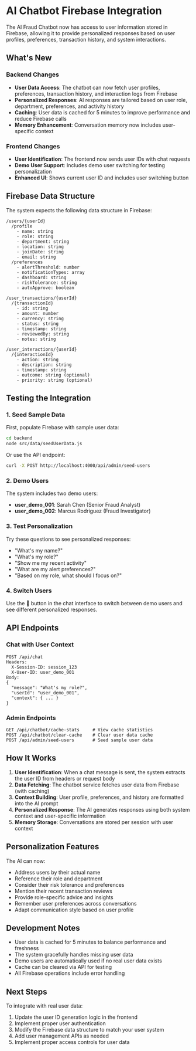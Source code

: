 # AI Chatbot Firebase Integration

The AI Fraud Chatbot now has access to user information stored in Firebase, allowing it to provide personalized responses based on user profiles, preferences, transaction history, and system interactions.

## What's New

### Backend Changes
- **User Data Access**: The chatbot can now fetch user profiles, preferences, transaction history, and interaction logs from Firebase
- **Personalized Responses**: AI responses are tailored based on user role, department, preferences, and activity history
- **Caching**: User data is cached for 5 minutes to improve performance and reduce Firebase calls
- **Memory Enhancement**: Conversation memory now includes user-specific context

### Frontend Changes
- **User Identification**: The frontend now sends user IDs with chat requests
- **Demo User Support**: Includes demo user switching for testing personalization
- **Enhanced UI**: Shows current user ID and includes user switching button

## Firebase Data Structure

The system expects the following data structure in Firebase:

```
/users/{userId}
  /profile
    - name: string
    - role: string
    - department: string
    - location: string
    - joinDate: string
    - email: string
  /preferences
    - alertThreshold: number
    - notificationTypes: array
    - dashboard: string
    - riskTolerance: string
    - autoApprove: boolean

/user_transactions/{userId}
  /{transactionId}
    - id: string
    - amount: number
    - currency: string
    - status: string
    - timestamp: string
    - reviewedBy: string
    - notes: string

/user_interactions/{userId}
  /{interactionId}
    - action: string
    - description: string
    - timestamp: string
    - outcome: string (optional)
    - priority: string (optional)
```

## Testing the Integration

### 1. Seed Sample Data
First, populate Firebase with sample user data:

```bash
cd backend
node src/data/seedUserData.js
```

Or use the API endpoint:
```bash
curl -X POST http://localhost:4000/api/admin/seed-users
```

### 2. Demo Users
The system includes two demo users:
- **user_demo_001**: Sarah Chen (Senior Fraud Analyst)
- **user_demo_002**: Marcus Rodriguez (Fraud Investigator)

### 3. Test Personalization
Try these questions to see personalized responses:
- "What's my name?"
- "What's my role?"
- "Show me my recent activity"
- "What are my alert preferences?"
- "Based on my role, what should I focus on?"

### 4. Switch Users
Use the 👤 button in the chat interface to switch between demo users and see different personalized responses.

## API Endpoints

### Chat with User Context
```
POST /api/chat
Headers:
  X-Session-ID: session_123
  X-User-ID: user_demo_001
Body:
{
  "message": "What's my role?",
  "userId": "user_demo_001",
  "context": { ... }
}
```

### Admin Endpoints
```
GET /api/chatbot/cache-stats     # View cache statistics
POST /api/chatbot/clear-cache    # Clear user data cache
POST /api/admin/seed-users       # Seed sample user data
```

## How It Works

1. **User Identification**: When a chat message is sent, the system extracts the user ID from headers or request body
2. **Data Fetching**: The chatbot service fetches user data from Firebase (with caching)
3. **Context Building**: User profile, preferences, and history are formatted into the AI prompt
4. **Personalized Response**: The AI generates responses using both system context and user-specific information
5. **Memory Storage**: Conversations are stored per session with user context

## Personalization Features

The AI can now:
- Address users by their actual name
- Reference their role and department
- Consider their risk tolerance and preferences
- Mention their recent transaction reviews
- Provide role-specific advice and insights
- Remember user preferences across conversations
- Adapt communication style based on user profile

## Development Notes

- User data is cached for 5 minutes to balance performance and freshness
- The system gracefully handles missing user data
- Demo users are automatically used if no real user data exists
- Cache can be cleared via API for testing
- All Firebase operations include error handling

## Next Steps

To integrate with real user data:
1. Update the user ID generation logic in the frontend
2. Implement proper user authentication
3. Modify the Firebase data structure to match your user system
4. Add user management APIs as needed
5. Implement proper access controls for user data